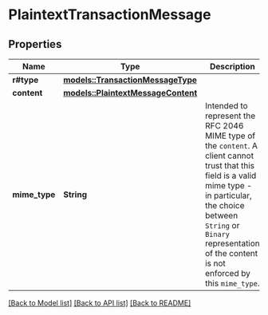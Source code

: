 # PlaintextTransactionMessage

## Properties

Name | Type | Description | Notes
------------ | ------------- | ------------- | -------------
**r#type** | [**models::TransactionMessageType**](TransactionMessageType.md) |  | 
**content** | [**models::PlaintextMessageContent**](PlaintextMessageContent.md) |  | 
**mime_type** | **String** | Intended to represent the RFC 2046 MIME type of the `content`. A client cannot trust that this field is a valid mime type - in particular, the choice between `String` or `Binary` representation of the content is not enforced by this `mime_type`.  | 

[[Back to Model list]](../README.md#documentation-for-models) [[Back to API list]](../README.md#documentation-for-api-endpoints) [[Back to README]](../README.md)


